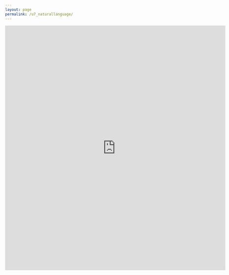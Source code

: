 ```yaml
---
layout: page
permalink: /u7_naturallanguage/
---
```

<iframe src="https://docs.google.com/forms/d/e/1FAIpQLSd8Y1xZdyNLP0Ev92VhijqTtqK0TNwTP6rnRipMyHQhbhsSBw/viewform?embedded=true" width="720" height="800" frameborder="0" marginheight="0" marginwidth="0">Wird geladen...</iframe>
